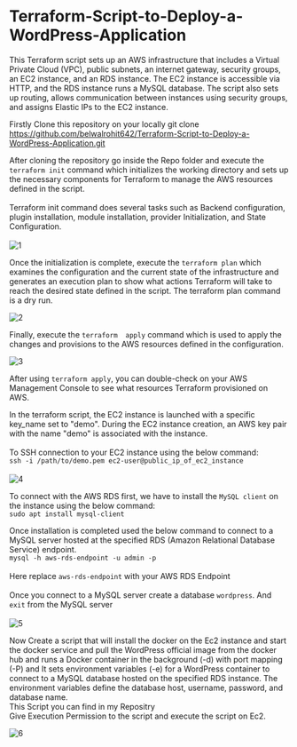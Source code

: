 # Terraform-Script-to-Deploy-a-WordPress-Application

This Terraform script sets up an AWS infrastructure that includes a Virtual Private Cloud (VPC), public subnets, an  internet gateway, security groups, an EC2 instance, and an RDS instance. The EC2 instance is accessible via HTTP, and the RDS instance runs a MySQL database. The script also sets up routing, allows communication between instances using security groups, and assigns Elastic IPs to the EC2 instance. 


Firstly Clone this repository on your locally
git clone https://github.com/belwalrohit642/Terraform-Script-to-Deploy-a-WordPress-Application.git

After cloning the repository go inside the Repo folder and execute the `terraform init` command which initializes the working directory and sets up the necessary components for Terraform to manage the AWS resources defined in the script. <br>
<br>
Terraform init command does several tasks such as Backend configuration, plugin installation, module installation, provider Initialization, and State Configuration.<br>
<br>
![1](https://github.com/belwalrohit642/Terraform-Script-to-Deploy-a-WordPress-Application/assets/96739082/bab1405e-9a17-4ed5-992f-988d71834866)


Once the initialization is complete, execute the `terraform plan` which  examines the configuration and the current state of the infrastructure and generates an execution plan to show what actions Terraform will take to reach the desired state defined in the script. The terraform plan command is a dry run.

![2](https://github.com/belwalrohit642/Terraform-Script-to-Deploy-a-WordPress-Application/assets/96739082/1c89adcf-004b-48b5-959a-3b0180ceb48e)


Finally, execute the `terraform  apply` command which  is used to apply the changes and provisions to the AWS resources defined in the configuration.

![3](https://github.com/belwalrohit642/Terraform-Script-to-Deploy-a-WordPress-Application/assets/96739082/ee2b740a-364b-4a3e-a7ad-de49dff4936e)


After using `terraform apply`, you can double-check on your AWS Management Console to see what resources Terraform provisioned on AWS.

In the terraform script, the EC2 instance is launched with a specific key_name set to "demo". During the EC2 instance creation, an AWS key pair with the name "demo" is associated with the instance.<br>
<br>
To SSH connection to your EC2 instance using the below command: <br>
`ssh -i /path/to/demo.pem ec2-user@public_ip_of_ec2_instance`<br>
<br>
![4](https://github.com/belwalrohit642/Terraform-Script-to-Deploy-a-WordPress-Application/assets/96739082/03fd055f-65a9-4053-88b7-feb7b40fed03)
<br>

To connect with the AWS RDS first, we have to install the `MySQL client` on the instance using the below command: <br>
`sudo apt install mysql-client` <br>

Once installation is completed used the below command to connect to a MySQL server hosted at the specified RDS (Amazon Relational Database Service) endpoint.<br>
`mysql -h aws-rds-endpoint -u admin -p`<br>   
Here replace `aws-rds-endpoint` with your AWS RDS Endpoint<br>
<br>
Once you connect to a MySQL server create a database `wordpress`. And `exit` from the MySQL server <br> 
<br>
![5](https://github.com/belwalrohit642/Terraform-Script-to-Deploy-a-WordPress-Application/assets/96739082/f2cf8320-88de-4860-acd4-846f40e91fe4)

Now Create a script that will install the docker on the Ec2 instance and start the docker service and pull the  WordPress official  image from the docker hub and runs a Docker container in the background (-d) with port mapping (-P) and It sets environment variables (-e) for a WordPress container to connect to a MySQL database hosted on the specified RDS instance. The environment variables define the database host, username, password, and database name.<br>
This Script you can find in  my Repositry<br>
Give Execution Permission to the script and execute the script on Ec2.<br>

![6](https://github.com/belwalrohit642/Terraform-Script-to-Deploy-a-WordPress-Application/assets/96739082/169b6cd9-1cd3-40c7-ab7f-fdb9fa7c1ed1)




